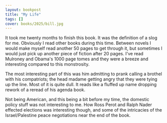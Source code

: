 ```yaml
---
layout: bookpost
title: "My Life"
tags: []
cover: books/2025/bill.jpg
---
```


It took me twenty months to finish this book.  It was the definition of a slog for me.  Obviously I read other books during this time.  Between novels I would make myself read another 50 pages to get through it, but sometimes I would just pick up another piece of fiction after 20 pages.  I've read Mulroney and Obama's 1000 page tomes and they were a breeze and interesting compared to this monstrosity.

The most interesting part of this was him admitting to prank calling a brothel with his compatriots; the head madame getting angry that they were tying up the line.  Most of it is quite dull. It reads like a fluffed up name dropping rework of a reread of his agenda book.

 Not being American, and this being a bit before my time, the domestic policy stuff was not interesting to me.  How Ross Perot and Ralph Nader effected elections was interesting though, and some of the intricacies of the Israel/Palestine peace negotiations near the end of the book.